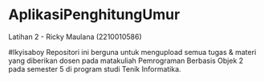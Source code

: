 # AplikasiPenghitungUmur
 Latihan 2 - Ricky Maulana (2210010586)

#Ikyisaboy
Repositori ini berguna untuk mengupload semua tugas & materi yang diberikan dosen pada matakuliah Pemrograman Berbasis Objek 2 pada semester 5 di program studi Tenik Informatika.
